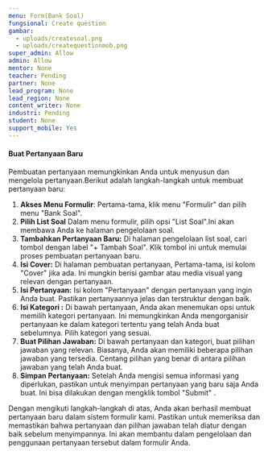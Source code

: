 ```yaml
---
menu: Form(Bank Soal)
fungsional: Create question
gambar:
  - uploads/createsoal.png
  - uploads/createquestionmob.png
super_admin: Allow
admin: Allow
mentor: None
teacher: Pending
partner: None
lead_program: None
lead_region: None
content_writer: None
industri: Pending
student: None
support_mobile: Yes
---
```

#### Buat Pertanyaan Baru

Pembuatan pertanyaan memungkinkan Anda untuk menyusun dan mengelola pertanyaan.Berikut adalah langkah-langkah untuk membuat pertanyaan baru:

1. **Akses Menu Formulir**: Pertama-tama, klik menu "Formulir" dan pilih menu "Bank Soal".
2. **Pilih List Soal** Dalam menu formulir, pilih opsi "List Soal".Ini akan membawa Anda ke halaman pengelolaan soal.  
3. **Tambahkan Pertanyaan Baru:** Di halaman pengelolaan list soal, cari tombol dengan label "+ Tambah Soal". Klik tombol ini untuk memulai proses pembuatan pertanyaan baru. 
4. **Isi Cover:** Di halaman pembuatan pertanyaan, Pertama-tama, isi kolom "Cover" jika ada. Ini mungkin berisi gambar atau media visual yang relevan dengan pertanyaan.
5. **Isi Pertanyaan:** Isi kolom "Pertanyaan" dengan pertanyaan yang ingin Anda buat. Pastikan pertanyaannya jelas dan terstruktur dengan baik.
6. **Isi Kategori :** Di bawah pertanyaan, Anda akan menemukan opsi untuk memilih kategori pertanyaan. Ini memungkinkan Anda mengorganisir pertanyaan ke dalam kategori tertentu yang telah Anda buat sebelumnya. Pilih kategori yang sesuai.
7. **Buat Pilihan Jawaban:** Di bawah pertanyaan dan kategori, buat pilihan jawaban yang relevan. Biasanya, Anda akan memiliki beberapa pilihan jawaban yang tersedia. Centang pilihan yang benar di antara pilihan jawaban yang telah Anda buat.
8. **Simpan Pertanyaan:** Setelah Anda mengisi semua informasi yang diperlukan, pastikan untuk menyimpan pertanyaan yang baru saja Anda buat. Ini bisa dilakukan dengan mengklik tombol  "Submit" .

Dengan mengikuti langkah-langkah di atas, Anda akan berhasil membuat pertanyaan baru dalam sistem formulir kami. Pastikan untuk memeriksa dan memastikan bahwa pertanyaan dan pilihan jawaban telah diatur dengan baik sebelum menyimpannya. Ini akan membantu dalam pengelolaan dan penggunaan pertanyaan tersebut dalam formulir Anda.